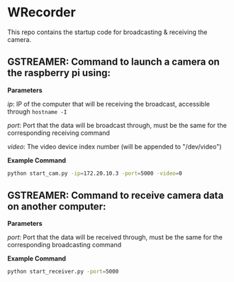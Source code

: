 # WRecorder
This repo contains the startup code for broadcasting & receiving the camera.

## GSTREAMER: Command to launch a camera on the raspberry pi using:
**Parameters**

*ip*: IP of the computer that will be receiving the broadcast, accessible through `hostname -I`

*port*: Port that the data will be broadcast through, must be the same for the corresponding receiving command

*video*: The video device index number (will be appended to "/dev/video")

**Example Command**
```sh
python start_cam.py -ip=172.20.10.3 -port=5000 -video=0
```

## GSTREAMER: Command to receive camera data on another computer:
**Parameters**

*port*: Port that the data will be received through, must be the same for the corresponding broadcasting command

**Example Command**
```sh
python start_receiver.py -port=5000
```

